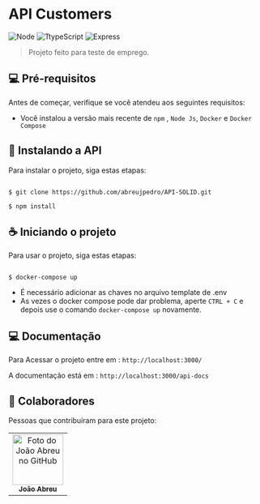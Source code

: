 # API Customers 


![Node](https://camo.githubusercontent.com/7d7b100e379663ee40a20989e6c61737e6396c1dafc3a7c6d2ada8d4447eb0e4/68747470733a2f2f696d672e736869656c64732e696f2f62616467652f6e6f64652e6a732d3644413535463f7374796c653d666f722d7468652d6261646765266c6f676f3d6e6f64652e6a73266c6f676f436f6c6f723d7768697465)
![TtypeScript](https://camo.githubusercontent.com/ee71fcc1aa3d059265517741dffc4161922fd744377e7a5f07c43381d0aa9aac/68747470733a2f2f696d672e736869656c64732e696f2f62616467652f747970657363726970742d2532333030374143432e7376673f7374796c653d666f722d7468652d6261646765266c6f676f3d74797065736372697074266c6f676f436f6c6f723d7768697465)
![Express](https://camo.githubusercontent.com/8286a45a106e1a3c07489f83a38159981d888518a740b59c807ffc1b7b1e2f7b/68747470733a2f2f696d672e736869656c64732e696f2f62616467652f657870726573732e6a732d2532333430346435392e7376673f7374796c653d666f722d7468652d6261646765266c6f676f3d65787072657373266c6f676f436f6c6f723d253233363144414642)



> Projeto feito para teste de emprego.

## 💻 Pré-requisitos

Antes de começar, verifique se você atendeu aos seguintes requisitos:
* Você instalou a versão mais recente de `npm` , `Node Js`, `Docker` e `Docker Compose`

## 🚀 Instalando a API

Para instalar o projeto, siga estas etapas:

```

$ git clone https://github.com/abreujpedro/API-SOLID.git

$ npm install

```

## ☕ Iniciando o projeto

Para usar o projeto, siga estas etapas:

```

$ docker-compose up

```

* É necessário adicionar as chaves no arquivo template de .env
* As vezes o docker compose pode dar problema, aperte `CTRL + C` e depois use o comando `docker-compose up` novamente.


## 💻 Documentação

Para Acessar o projeto entre em : `http://localhost:3000/`

A documentação está em : `http://localhost:3000/api-docs`

## 🤝 Colaboradores

Pessoas que contribuíram para este projeto:

<table>
  <tr>
    <td align="center">
      <a href="#">
        <img src="https://avatars.githubusercontent.com/u/78066198?v=4" width="100px;" alt="Foto do João Abreu no GitHub"/><br>
        <sub>
          <b>João Abreu</b>
        </sub>
      </a>
    </td>
</table>
